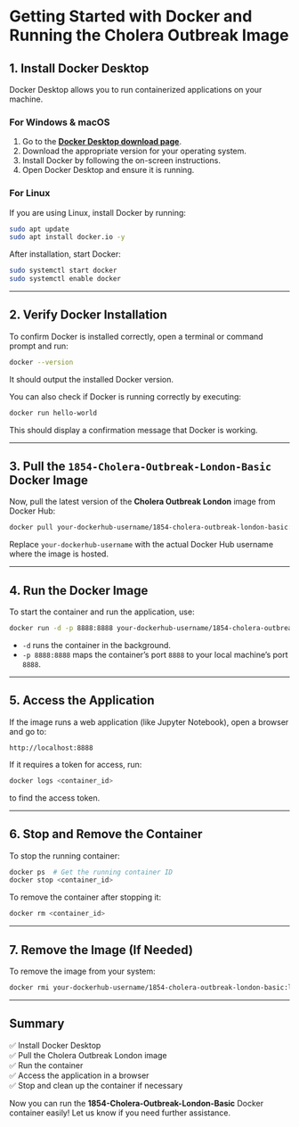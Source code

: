 # Getting Started with Docker and Running the Cholera Outbreak Image

## 1. Install Docker Desktop
Docker Desktop allows you to run containerized applications on your machine.

### For Windows & macOS
1. Go to the **[Docker Desktop download page](https://www.docker.com/products/docker-desktop/)**.
2. Download the appropriate version for your operating system.
3. Install Docker by following the on-screen instructions.
4. Open Docker Desktop and ensure it is running.

### For Linux
If you are using Linux, install Docker by running:
```bash
sudo apt update
sudo apt install docker.io -y
```
After installation, start Docker:
```bash
sudo systemctl start docker
sudo systemctl enable docker
```

---

## 2. Verify Docker Installation
To confirm Docker is installed correctly, open a terminal or command prompt and run:
```bash
docker --version
```
It should output the installed Docker version.

You can also check if Docker is running correctly by executing:
```bash
docker run hello-world
```
This should display a confirmation message that Docker is working.

---

## 3. Pull the `1854-Cholera-Outbreak-London-Basic` Docker Image
Now, pull the latest version of the **Cholera Outbreak London** image from Docker Hub:
```bash
docker pull your-dockerhub-username/1854-cholera-outbreak-london-basic:latest
```
Replace `your-dockerhub-username` with the actual Docker Hub username where the image is hosted.

---

## 4. Run the Docker Image
To start the container and run the application, use:
```bash
docker run -d -p 8888:8888 your-dockerhub-username/1854-cholera-outbreak-london-basic:latest
```
- `-d` runs the container in the background.
- `-p 8888:8888` maps the container’s port `8888` to your local machine’s port `8888`.

---

## 5. Access the Application
If the image runs a web application (like Jupyter Notebook), open a browser and go to:
```
http://localhost:8888
```
If it requires a token for access, run:
```bash
docker logs <container_id>
```
to find the access token.

---

## 6. Stop and Remove the Container
To stop the running container:
```bash
docker ps  # Get the running container ID
docker stop <container_id>
```
To remove the container after stopping it:
```bash
docker rm <container_id>
```

---

## 7. Remove the Image (If Needed)
To remove the image from your system:
```bash
docker rmi your-dockerhub-username/1854-cholera-outbreak-london-basic:latest
```

---

## Summary
✅ Install Docker Desktop  
✅ Pull the Cholera Outbreak London image  
✅ Run the container  
✅ Access the application in a browser  
✅ Stop and clean up the container if necessary  

Now you can run the **1854-Cholera-Outbreak-London-Basic** Docker container easily! Let us know if you need further assistance.